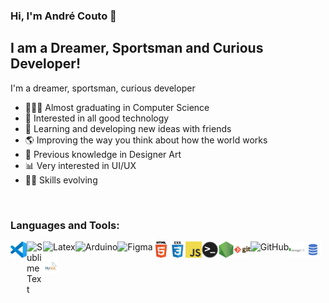 ### Hi, I'm André Couto <!-- - aka [AndrewwMax][website] --> 👋

<!-- [![Website](https://img.shields.io/website?label=andreww.dev.br&style=for-the-badge&url=https://andreww.dev.br)](https://andreww.dev.br) -->

## I am a Dreamer, Sportsman and Curious Developer!

I'm a dreamer, sportsman, curious developer
- 👨🏽‍🎓 Almost graduating in Computer Science
- 🔋 Interested in all good technology
- 👥 Learning and developing new ideas with friends
- 🌎 Improving the way you think about how the world works
- 🎨 Previous knowledge in Designer Art
- 📊 Very interested in UI/UX
- 🏋️‍♂️ Skills evolving

<!-- ### Connect with me:

[<img align="left" alt="andreww.dev.br" width="22px" src="https://raw.githubusercontent.com/iconic/open-iconic/master/svg/globe.svg" />][website]
-->

<br />

### Languages and Tools:

[<img align="left" alt="Visual Studio Code" width="26px" src="https://raw.githubusercontent.com/github/explore/80688e429a7d4ef2fca1e82350fe8e3517d3494d/topics/visual-studio-code/visual-studio-code.png" />][skills]
[<img align="left" alt="Sublime Text" width="26px" src="https://www.sublimehq.com/images/sublime_text.png" />][skills]
<!-- https://upload.wikimedia.org/wikipedia/commons/9/92/LaTeX_logo.svg -->
[<img align="left" alt="Latex" height="26px" src="https://pplware.sapo.pt/wp-content/uploads/2010/08/latex_00.jpg" />][skills]
[<img align="left" alt="Arduino" height="26px" src="https://upload.wikimedia.org/wikipedia/commons/8/87/Arduino_Logo.svg" />][skills]
<!-- [<img align="left" alt="XD" width="26px" src="https://www.adobe.com/content/dam/cc/us/en/creative-cloud/xd.svg" />][skills] -->
[<img align="left" alt="Figma" height="26px" src="https://upload.wikimedia.org/wikipedia/commons/3/33/Figma-logo.svg" />][skills]
[<img align="left" alt="HTML5" height="26px" src="https://raw.githubusercontent.com/github/explore/80688e429a7d4ef2fca1e82350fe8e3517d3494d/topics/html/html.png" />][skills]
[<img align="left" alt="CSS3" height="26px" src="https://raw.githubusercontent.com/github/explore/80688e429a7d4ef2fca1e82350fe8e3517d3494d/topics/css/css.png" />][skills]
[<img align="left" alt="JavaScript" height="26px" src="https://raw.githubusercontent.com/github/explore/80688e429a7d4ef2fca1e82350fe8e3517d3494d/topics/javascript/javascript.png" />][skills]
[<img align="left" alt="Terminal" height="26px" src="https://raw.githubusercontent.com/github/explore/80688e429a7d4ef2fca1e82350fe8e3517d3494d/topics/terminal/terminal.png" />][skills]
[<img align="left" alt="Node.js" height="26px" src="https://raw.githubusercontent.com/github/explore/80688e429a7d4ef2fca1e82350fe8e3517d3494d/topics/nodejs/nodejs.png" />][skills]
[<img align="left" alt="Git" height="26px" src="https://raw.githubusercontent.com/github/explore/80688e429a7d4ef2fca1e82350fe8e3517d3494d/topics/git/git.png" />][skills]
[<img align="left" alt="GitHub" height="26px" src="https://github.githubassets.com/images/modules/logos_page/GitHub-Mark.png" />][skills]
[<img align="left" alt="MongoDB" height="26px" src="https://raw.githubusercontent.com/github/explore/80688e429a7d4ef2fca1e82350fe8e3517d3494d/topics/mongodb/mongodb.png" />][skills]
[<img align="left" alt="SQL" height="26px" src="https://raw.githubusercontent.com/github/explore/80688e429a7d4ef2fca1e82350fe8e3517d3494d/topics/sql/sql.png" />][skills]
[<img align="left" alt="MySQL" height="26px" src="https://raw.githubusercontent.com/github/explore/80688e429a7d4ef2fca1e82350fe8e3517d3494d/topics/mysql/mysql.png" />][skills]

<br />
<br />

<!-- [website]: https://andreww.dev.br -->
[skills]: Skill
